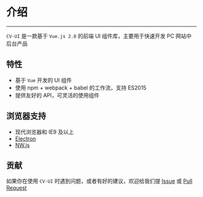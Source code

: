 <!--
 * @Date: 2019-09-19 11:05:39
 * @LastEditors: pdshwc
 * @LastEditTime: 2019-09-19 11:05:39
 -->
# 介绍

----

`CV-UI` 是一款基于 `Vue.js 2.0` 的前端 UI 组件库，主要用于快速开发 PC 网站中后台产品

## 特性

- 基于 `Vue` 开发的 UI 组件
- 使用 npm + webpack + babel 的工作流，支持 ES2015
- 提供友好的 API，可灵活的使用组件

## 浏览器支持

- 现代浏览器和 IE9 及以上
- [Electron](http://electron.atom.io/)
- [NW.js](http://nwjs.io)


## 贡献

如果你在使用 `CV-UI` 时遇到问题，或者有好的建议，欢迎给我们提 [Issue](https://github.com/CV-UI/CV-UI/issues) 或 [Pull Request](https://github.com/CV-UI/CV-UI/pulls)

